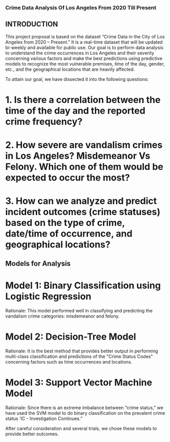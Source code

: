 ### Crime Data Analysis Of Los Angeles From 2020 Till Present

## INTRODUCTION
This project proposal is based on the dataset “Crime Data in the City of Los Angeles from 2020 – Present.” It is a real-time dataset that will be updated bi-weekly and available for public use. Our goal is to perform data analysis to understand the crime occurrences in Los Angeles and their severity concerning various factors and make the best predictions using predictive models to recognize the most vulnerable premises, time of the day, gender, etc., and the geographical locations that are heavily affected. 

To attain our goal, we have dissected it into the following questions: 
# 1. Is there a correlation between the time of the day and the reported crime frequency? 
# 2. How severe are vandalism crimes in Los Angeles? Misdemeanor Vs Felony. Which one of them would be expected to occur the most?​ 
# 3. How can we analyze and predict incident outcomes (crime statuses) based on the type of crime, date/time of occurrence, and geographical locations? 

## Models for Analysis 

# Model 1: Binary Classification using Logistic Regression 
Rationale: This model performed well in classifying and predicting the vandalism crime categories: misdemeanor and felony. 

# Model 2: Decision-Tree Model 
Rationale: It is the best method that provides better output in performing multi-class classification and predictions of the "Crime Status Codes" concerning factors such as time occurrences and locations.​ 

# Model 3: Support Vector Machine Model 
Rationale: Since there is an extreme imbalance between “crime status,” we have used the SVM model to do binary classification on the prevalent crime status ‘IC - Investigation Continues.” 

After careful consideration and several trials, we chose these models to provide better outcomes. 

 

